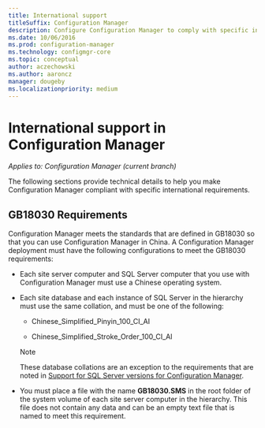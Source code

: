 ```yaml
---
title: International support
titleSuffix: Configuration Manager
description: Configure Configuration Manager to comply with specific international requirements.
ms.date: 10/06/2016
ms.prod: configuration-manager
ms.technology: configmgr-core
ms.topic: conceptual
author: aczechowski
ms.author: aaroncz
manager: dougeby
ms.localizationpriority: medium
---
```

# International support in Configuration Manager

*Applies to: Configuration Manager (current branch)*

The following sections provide technical details to help you make Configuration Manager compliant with specific international requirements.  

## GB18030 Requirements  
 Configuration Manager meets the standards that are defined in GB18030 so that you can use Configuration Manager in China. A Configuration Manager deployment must have the following configurations to meet the GB18030 requirements:  

-   Each site server computer and SQL Server computer that you use with Configuration Manager must use a Chinese operating system.  

-   Each site database and each instance of SQL Server in the hierarchy must use the same collation, and must be one of the following:  

    -   Chinese_Simplified_Pinyin_100_CI_AI  

    -   Chinese_Simplified_Stroke_Order_100_CI_AI  

    > [!NOTE]  
    >  These database collations are an exception to the requirements that are noted in [Support for SQL Server versions for Configuration Manager](../../../core/plan-design/configs/support-for-sql-server-versions.md).  

-   You must place a file with the name **GB18030.SMS** in the root folder of the system volume of each site server computer in the hierarchy. This file does not contain any data and can be an empty text file that is named to meet this requirement.  
